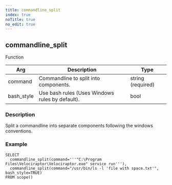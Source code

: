 ```yaml
---
title: commandline_split
index: true
noTitle: true
no_edit: true
---
```




<div class="vql_item"></div>


## commandline_split
<span class='vql_type label label-warning pull-right page-header'>Function</span>



<div class="vqlargs"></div>

Arg | Description | Type
----|-------------|-----
command|Commandline to split into components.|string (required)
bash_style|Use bash rules (Uses Windows rules by default).|bool

### Description

Split a commandline into separate components following the windows
conventions.

### Example

```vql
SELECT
  commandline_split(command='''"C:\Program Files\Velociraptor\Velociraptor.exe" service run'''),
  commandline_split(command="/usr/bin/ls -l 'file with space.txt'", bash_style=TRUE)
FROM scope()
```


